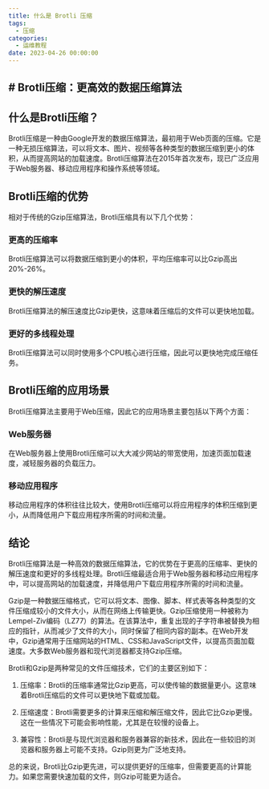 ```yaml
---
title: 什么是 Brotli 压缩
tags:
  - 压缩
categories:
  - 运维教程
date: 2023-04-26 00:00:00
---
```


> 

<!-- more -->

## # Brotli压缩：更高效的数据压缩算法

## 什么是Brotli压缩？

Brotli压缩是一种由Google开发的数据压缩算法，最初用于Web页面的压缩。它是一种无损压缩算法，可以将文本、图片、视频等各种类型的数据压缩到更小的体积，从而提高网站的加载速度。Brotli压缩算法在2015年首次发布，现已广泛应用于Web服务器、移动应用程序和操作系统等领域。

## Brotli压缩的优势

相对于传统的Gzip压缩算法，Brotli压缩具有以下几个优势：

### 更高的压缩率

Brotli压缩算法可以将数据压缩到更小的体积，平均压缩率可以比Gzip高出20%-26%。

### 更快的解压速度

Brotli压缩算法的解压速度比Gzip更快，这意味着压缩后的文件可以更快地加载。

### 更好的多线程处理

Brotli压缩算法可以同时使用多个CPU核心进行压缩，因此可以更快地完成压缩任务。

## Brotli压缩的应用场景

Brotli压缩算法主要用于Web压缩，因此它的应用场景主要包括以下两个方面：

### Web服务器

在Web服务器上使用Brotli压缩可以大大减少网站的带宽使用，加速页面加载速度，减轻服务器的负载压力。

### 移动应用程序

移动应用程序的体积往往比较大，使用Brotli压缩可以将应用程序的体积压缩到更小，从而降低用户下载应用程序所需的时间和流量。

## 结论

Brotli压缩算法是一种高效的数据压缩算法，它的优势在于更高的压缩率、更快的解压速度和更好的多线程处理。Brotli压缩最适合用于Web服务器和移动应用程序中，可以提高网站的加载速度，并降低用户下载应用程序所需的时间和流量。

Gzip是一种数据压缩格式，它可以将文本、图像、脚本、样式表等各种类型的文件压缩成较小的文件大小，从而在网络上传输更快。Gzip压缩使用一种被称为Lempel-Ziv编码（LZ77）的算法。在该算法中，重复出现的子字符串被替换为相应的指针，从而减少了文件的大小，同时保留了相同内容的副本。在Web开发中，Gzip通常用于压缩网站的HTML、CSS和JavaScript文件，以提高页面加载速度。大多数Web服务器和现代浏览器都支持Gzip压缩。

Brotli和Gzip是两种常见的文件压缩技术，它们的主要区别如下：

1. 压缩率：Brotli的压缩率通常比Gzip更高，可以使传输的数据量更小。这意味着Brotli压缩后的文件可以更快地下载或加载。

2. 压缩速度：Brotli需要更多的计算来压缩和解压缩文件，因此它比Gzip更慢。这在一些情况下可能会影响性能，尤其是在较慢的设备上。

3. 兼容性：Brotli是与现代浏览器和服务器兼容的新技术，因此在一些较旧的浏览器和服务器上可能不支持。Gzip则更为广泛地支持。

总的来说，Brotli比Gzip更先进，可以提供更好的压缩率，但需要更高的计算能力。如果您需要快速加载的文件，则Gzip可能更为适合。

